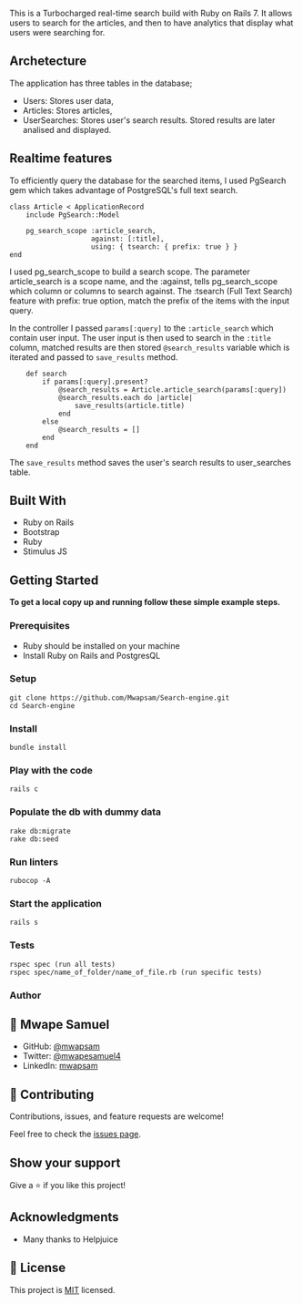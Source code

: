 This is a Turbocharged real-time search build with Ruby on Rails 7. It allows users to search for the articles, and then to have analytics that display what users were searching for. 

## Archetecture
The application has three tables in the database; 
- Users: Stores user data,
- Articles: Stores articles,
- UserSearches: Stores user's search results. Stored results are later analised and displayed.

## Realtime features
To efficiently query the database for the searched items, I used PgSearch gem which takes advantage of PostgreSQL's full text search.


    class Article < ApplicationRecord
        include PgSearch::Model

        pg_search_scope :article_search,
                        against: [:title],
                        using: { tsearch: { prefix: true } }
    end

I used pg_search_scope to build a search scope. The parameter article_search is a scope name, and the :against, tells pg_search_scope which column or columns to search against. The :tsearch (Full Text Search) feature with prefix: true  option, match the prefix of the items with the input query.

In the controller I passed `params[:query]` to the `:article_search` which contain user input. The user input is then used to search in the `:title` column, matched results are then stored `@search_results` variable which is iterated and passed to `save_results` method. 

        def search
            if params[:query].present?
                @search_results = Article.article_search(params[:query])
                @search_results.each do |article|
                    save_results(article.title)
                end
            else
                @search_results = []
            end
        end
 
The `save_results` method saves the user's search results to user_searches table.

## Built With

- Ruby on Rails
- Bootstrap
- Ruby
- Stimulus JS


## Getting Started

**To get a local copy up and running follow these simple example steps.**

### Prerequisites
- Ruby should be installed on your machine
- Install Ruby on Rails and PostgresQL

### Setup
```
git clone https://github.com/Mwapsam/Search-engine.git
cd Search-engine
```
### Install
```
bundle install
```

### Play with the code
```
rails c
```

### Populate the db with dummy data
```
rake db:migrate
rake db:seed
```

### Run linters
```
rubocop -A
```

### Start the application
```
rails s
```

### Tests
```
rspec spec (run all tests)
rspec spec/name_of_folder/name_of_file.rb (run specific tests)
```

### Author

## 👤 Mwape Samuel

- GitHub: [@mwapsam](https://github.com/Mwapsam)
- Twitter: [@mwapesamuel4](https://twitter.com/mwapesamuel4)
- LinkedIn: [mwapsam](https://www.linkedin.com/in/mwapsam/)

## 🤝 Contributing

Contributions, issues, and feature requests are welcome!

Feel free to check the [issues page](../../issues/).

## Show your support

Give a ⭐️ if you like this project!

## Acknowledgments
- Many thanks to Helpjuice

## 📝 License

This project is [MIT](./MIT.md) licensed.